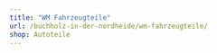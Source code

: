```yaml
---
title: "WM Fahrzeugteile"
url: /buchholz-in-der-nordheide/wm-fahrzeugteile/
shop: Autoteile
---
```

